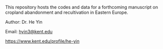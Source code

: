 This repository hosts the codes and data for a forthcoming manuscript on cropland abandonment and recultivation in Eastern Europe.

Author: Dr. He Yin 

Email: hyin3@kent.edu

https://www.kent.edu/profile/he-yin
